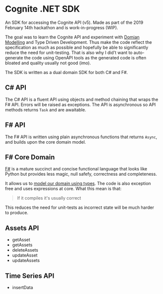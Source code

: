 # Cognite .NET SDK

An SDK for accessing the Cognite API (v5). Made as part of the 2019 February 14th hackathon and is work-in-progress (WIP).

The goal was to learn the Cognite API and experiment with [Domian Modelling](https://pragprog.com/book/swdddf/domain-modeling-made-functional) and Type Driven Development. Thus make the code reflect the specification as much as possible and hopefully be able to significantly reduce the need for unit-testing. That is also why I did't want to auto-generate the code using OpenAPI tools as the generated code is often bloated and quality usually not good (imo).

The SDK is written as a dual domain SDK for both C# and F#.

## C# API

The C# API is a fluent API using objects and method chaining that wraps the F# API. Errors will be
raised as exceptions. The API is asynchronous so API methods returns `Task` and are awaitable.

## F# API

The F# API is written using plain asynchronous functions that returns `Async`, and builds upon the core domain model.

## F# Core Domain

[F#](https://fsharp.org/) is a mature succinct and concise functional language that looks like Python but provides less magic, null safefy, correctness and completeness.

It allows us to [model our domain using types](https://fsharpforfunandprofit.com/ddd/). The code is also exception free and uses expressions at core. What this mean is that:

> If it compiles it's usually correct

This reduces the need for unit-tests as incorrect state will be much harder to produce.

## Assets API

- getAsset
- getAssets
- deleteAssets
- updateAsset
- updateAssets

## Time Series API

- insertData
